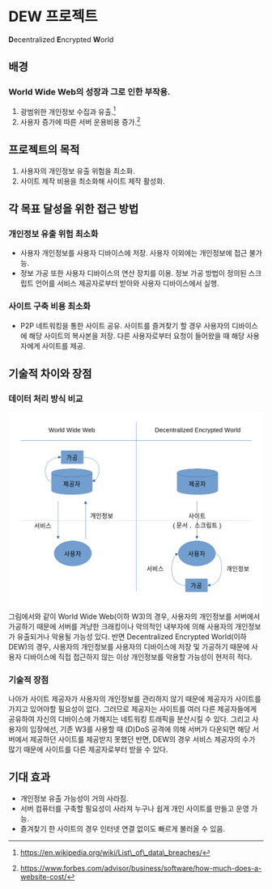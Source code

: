 # DEW 프로젝트
**D**ecentralized **E**ncrypted **W**orld

## 배경
### World Wide Web의 성장과 그로 인한 부작용.
1. 광범위한 개인정보 수집과 유출.[^1]
2. 사용자 증가에 따른 서버 운용비용 증가.[^2]
[^1]: https://en.wikipedia.org/wiki/List\_of\_data\_breaches/
[^2]: https://www.forbes.com/advisor/business/software/how-much-does-a-website-cost/

## 프로젝트의 목적
1. 사용자의 개인정보 유출 위험을 최소화.
2. 사이트 제작 비용을 최소화해 사이트 제작 활성화.

## 각 목표 달성을 위한 접근 방법
### 개인정보 유출 위험 최소화
- 사용자 개인정보를 사용자 디바이스에 저장. 사용자 이외에는 개인정보에 접근 불가능.
- 정보 가공 또한 사용자 디바이스의 연산 장치를 이용. 정보 가공 방법이 정의된 스크립트 언어를 서비스 제공자로부터 받아와 사용자 디바이스에서 실행.

### 사이트 구축 비용 최소화
- P2P 네트워킹을 통한 사이트 공유. 사이트를 즐겨찾기 할 경우 사용자의 디바이스에 해당 사이트의 복사본을 저장. 다른 사용자로부터 요청이 들어왔을 때 해당 사용자에게 사이트를 제공.

## 기술적 차이와 장점
### 데이터 처리 방식 비교
![Dew Diagram](Dew_Diagram.png)  
그림에서와 같이 World Wide Web(이하 W3)의 경우, 사용자의 개인정보를 서버에서 가공하기 때문에 서버를 겨냥한 크래킹이나 악의적인 내부자에 의해 사용자의 개인정보가 유출되거나 악용될 가능성 있다.
반면 Decentralized Encrypted World(이하 DEW)의 경우, 사용자의 개인정보를 사용자의 디바이스에 저장 및 가공하기 때문에 사용자 디바이스에 직접 접근하지 않는 이상 개인정보를 악용할 가능성이 현저히 적다.

### 기술적 장점
나아가 사이트 제공자가 사용자의 개인정보를 관리하지 않기 때문에 제공자가 사이트를 가지고 있어야할 필요성이 없다. 
그러므로 제공자는 사이트를 여러 다른 제공자들에게 공유하여 자신의 디바이스에 가해지는 네트워킹 트래픽을 분산시킬 수 있다.
그리고 사용자의 입장에선, 기존 W3를 사용할 때 (D)DoS 공격에 의해 서버가 다운되면 해당 서버에서 제공하던 사이트를 제공받지 못했던 반면,
DEW의 경우 서비스 제공자의 수가 많기 때문에 사이트를 다른 제공자로부터 받을 수 있다.

## 기대 효과
- 개인정보 유출 가능성이 거의 사라짐.
- 서버 컴퓨터를 구축할 필요성이 사라져 누구나 쉽게 개인 사이트를 만들고 운영 가능.
- 즐겨찾기 한 사이트의 경우 인터넷 연결 없이도 빠르게 불러올 수 있음.
